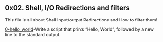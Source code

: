 ## 0x02. Shell, I/O Redirections and filters
This file is all about Shell Input/output Redirections and How to filter them!.

[0-hello_world](https://github.com/hamzayawa/alx-system_engineering-devops/0x02-shell_redirections/0-hello_world)-Write a script that prints “Hello, World”, followed by a new line to the standard output.
